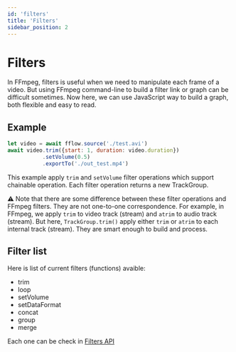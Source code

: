 ```yaml
---
id: 'filters'
title: 'Filters'
sidebar_position: 2
---
```


# Filters

In FFmpeg, filters is useful when we need to manipulate each frame of a video.
But using FFmpeg command-line to build a filter link or graph can be difficult sometimes.
Now here, we can use JavaScript way to build a graph, both flexible and easy to read.

## Example
```JavaScript
let video = await fflow.source('./test.avi')
await video.trim({start: 1, duration: video.duration})
           .setVolume(0.5)
           .exportTo('./out_test.mp4')
```

This example apply `trim` and `setVolume` filter operations which support chainable operation.
Each filter operation returns a new TrackGroup.

⚠️ Note that there are some difference between these filter operations and FFmpeg filters.
They are not one-to-one correspondence.
For example, in FFmpeg, we apply `trim` to video track (stream) and `atrim` to audio track (stream).
But here, `TrackGroup.trim()` apply either `trim` or `atrim` to each internal track (stream).
They are smart enough to build and process.

## Filter list

Here is list of current filters (functions) avaible:
- trim
- loop
- setVolume
- setDataFormat
- concat
- group
- merge

Each one can be check in [Filters API](/docs/API/modules)

